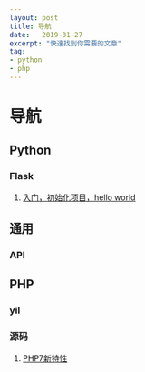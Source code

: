 ```yaml
---
layout: post
title: 导航
date:   2019-01-27
excerpt: "快速找到你需要的文章"
tag:
- python 
- php
---
```




# 导航



## Python

### Flask

1. [入门，初始化项目，hello world](/190127.md)

## 通用

### API



## PHP

### yil



### 源码

1. [PHP7新特性](/190130.md)